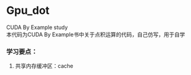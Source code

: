 # Gpu_dot
CUDA By Example study  
本代码为CUDA By Example书中关于点积运算的代码，自己仿写，用于自学  
### 学习要点：
1. 共享内存缓冲区：cache  
